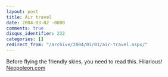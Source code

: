 ```yaml
---
layout: post
title: Air travel
date: 2004-03-02 -0800
comments: true
disqus_identifier: 222
categories: []
redirect_from: "/archive/2004/03/01/air-travel.aspx/"
---
```


Before flying the friendly skies, you need to read this. Hilarious!
[Neopoleon.com](http://neopoleon.com/blog/posts/3911.aspx)

